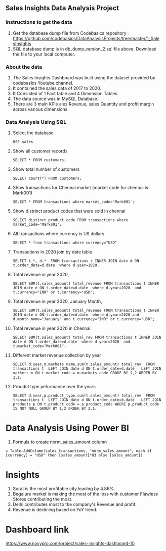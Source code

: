 ## Sales Insights Data Analysis Project

### Instructions to get the data

1. Get the database dump file from Codebasics repository : https://github.com/codebasics/DataAnalysisProjects/tree/master/1_SalesInsights
1. SQL database dump is in db_dump_version_2.sql file above. Download the file to your local computer.

### About the data
1. The Sales Insights Dashboard was built using the dataset provided by codebasics Youtube channel.
1. It contained the sales data of 2017 to 2020.
1. It Consisted of 1 Fact table and 4 Dimension Tables.
1. The data source was in MySQL Database.
1. There are 3 main KPIs ales Revenue, sales Quantity and profit margin across various dimensions.

### Data Analysis Using SQL

1. Select the database

    `USE sales`

1. Show all customer records

    `SELECT * FROM customers;`

1. Show total number of customers

    `SELECT count(*) FROM customers;`

1. Show transactions for Chennai market (market code for chennai is Mark001)

    `SELECT * FROM transactions where market_code='Mark001';`

1. Show distrinct product codes that were sold in chennai

    `SELECT distinct product_code FROM transactions where market_code='Mark001';`

1. All transactions where currency is US dollars

    `SELECT * from transactions where currency="USD"`

1. Transactions in 2020 join by date table

    `SELECT t.*, d.* 
FROM transactions t
INNER JOIN date d
ON t.order_date=d.date 
where d.year=2020;`

1. Total revenue in year 2020,

    `SELECT SUM(t.sales_amount) total_revenue
FROM transactions t
INNER JOIN date d
ON t.order_date=d.date 
where d.year=2020 
and t.currency="INR" or t.currency="USD";`
	
1. Total revenue in year 2020, January Month,

    `SELECT SUM(t.sales_amount) total_revenue
FROM transactions t
INNER JOIN date d
ON t.order_date=d.date 
where d.year=2020 and d.month_name="January"
and t.currency="INR" or t.currency="USD";`

1. Total revenue in year 2020 in Chennai

    `SELECT SUM(t.sales_amount) total_rev
FROM transactions t
INNER JOIN date d
ON t.order_date=d.date 
where d.year=2020 
and t.market_code="Mark001";`

1. Different market revenue collection by year
   
   `SELECT d.year,m.markets_name,sum(t.sales_amount) total_rev 
FROM transactions t 
LEFT JOIN date d
ON t.order_date=d.date  
LEFT JOIN markets m
ON t.market_code = m.markets_code
GROUP BY 1,2
ORDER BY 2,1;`

1. Proudct type peformance over the years

   `SELECT d.year,p.product_type,sum(t.sales_amount) total_rev 
FROM transactions t 
LEFT JOIN date d
ON t.order_date=d.date  
LEFT JOIN products p
ON t.product_code = p.product_code
WHERE p.product_code IS NOT NULL
GROUP BY 1,2
ORDER BY 2,1;`


Data Analysis Using Power BI
============================

1. Formula to create norm_sales_amount column

`= Table.AddColumn(sales_transactions, "norm_sales_amount", each if [currency] = "USD" then [sales_amount]*83 else [sales_amount])`


Insights
============================

1. Surat is the most profitable city leading by 4.86%.
2. Begaluru market is making the most of the loss with customer Flawless Stores contributing the most. 
3. Delhi contributes most to the company's Revenue and profit.
4. Revenue is declining based on YoY trend.


Dashboard link
============================

https://www.novypro.com/project/sales-insights-dashboard-10
